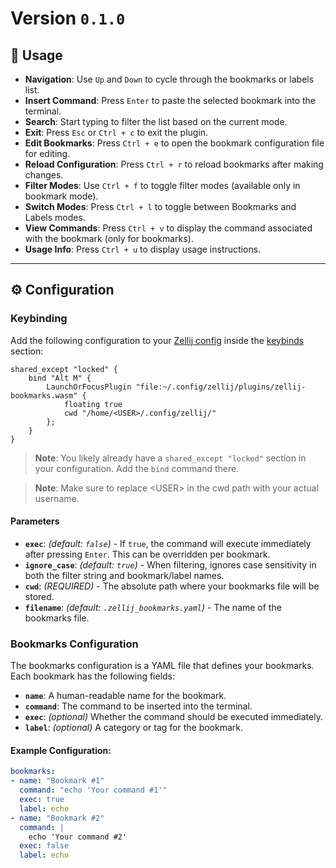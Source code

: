 # Version `0.1.0`

## 📖 Usage
- **Navigation**: Use `Up` and `Down` to cycle through the bookmarks or labels list.
- **Insert Command**: Press `Enter` to paste the selected bookmark into the terminal.
- **Search**: Start typing to filter the list based on the current mode.
- **Exit**: Press `Esc` or `Ctrl + c` to exit the plugin.
- **Edit Bookmarks**: Press `Ctrl + e` to open the bookmark configuration file for editing.
- **Reload Configuration**: Press `Ctrl + r` to reload bookmarks after making changes.
- **Filter Modes**: Use `Ctrl + f` to toggle filter modes (available only in bookmark mode).
- **Switch Modes**: Press `Ctrl + l` to toggle between Bookmarks and Labels modes.
- **View Commands**: Press `Ctrl + v` to display the command associated with the bookmark (only for bookmarks).
- **Usage Info**: Press `Ctrl + u` to display usage instructions.

---
## ⚙️ Configuration
### Keybinding

Add the following configuration to your [Zellij config](https://zellij.dev/documentation/configuration.html) inside the [keybinds](https://zellij.dev/documentation/keybindings.html) section:

```kdl
shared_except "locked" {
    bind "Alt M" {
        LaunchOrFocusPlugin "file:~/.config/zellij/plugins/zellij-bookmarks.wasm" {
            floating true
            cwd "/home/<USER>/.config/zellij/"
        };
    }
}
```
> **Note**: You likely already have a `shared_except "locked"` section in your configuration. Add the `bind` command there.

> **Note**: Make sure to replace \<USER\> in the cwd path with your actual username.

#### Parameters

- **`exec`**: *(default: `false`)* - If `true`, the command will execute immediately after pressing `Enter`. This can be overridden per bookmark.
- **`ignore_case`**: *(default: `true`)* - When filtering, ignores case sensitivity in both the filter string and bookmark/label names.
- **`cwd`**: *(REQUIRED)* - The absolute path where your bookmarks file will be stored.
- **`filename`**: *(default: `.zellij_bookmarks.yaml`)* - The name of the bookmarks file.

### Bookmarks Configuration

The bookmarks configuration is a YAML file that defines your bookmarks. Each bookmark has the following fields:

- **`name`**: A human-readable name for the bookmark.
- **`command`**: The command to be inserted into the terminal.
- **`exec`**: *(optional)* Whether the command should be executed immediately.
- **`label`**: *(optional)* A category or tag for the bookmark.

#### Example Configuration:
```yaml
bookmarks:
- name: "Bookmark #1"
  command: "echo 'Your command #1'"
  exec: true
  label: echo
- name: "Bookmark #2"
  command: |
    echo 'Your command #2'
  exec: false
  label: echo
```
